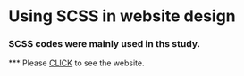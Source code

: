 <h1>Using SCSS in website design </h1>

<h3>SCSS codes were mainly used in ths study.</h3>

*** Please <a href="https://funny-fenglisu-e84721.netlify.app/">CLICK</a>  to see the website.
<br>

<img src="img/screen.gif" alt="">
